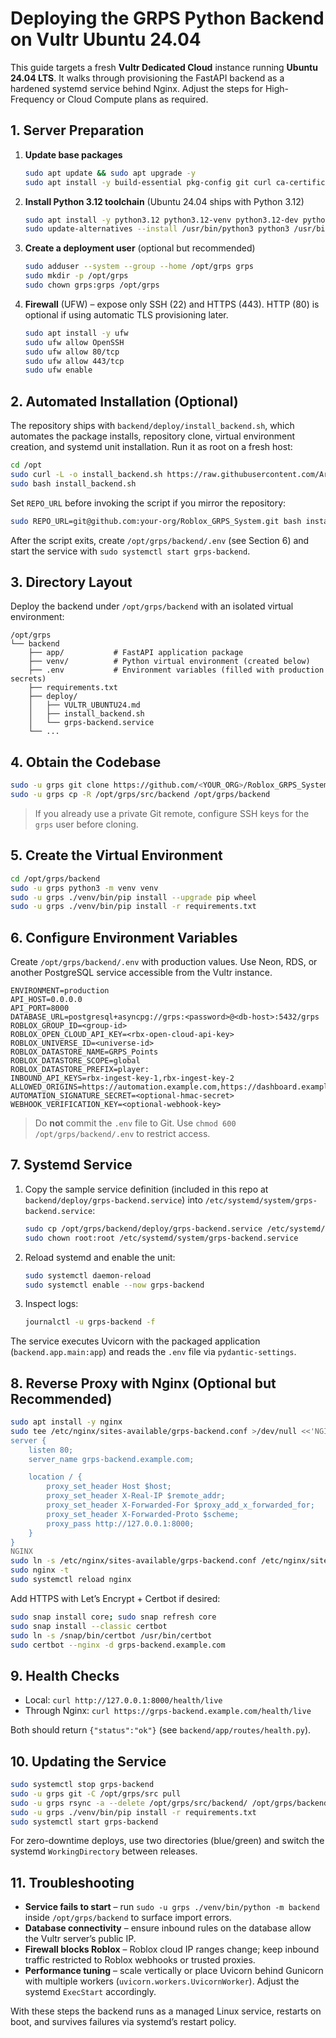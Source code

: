 # Deploying the GRPS Python Backend on Vultr Ubuntu 24.04

This guide targets a fresh **Vultr Dedicated Cloud** instance running **Ubuntu 24.04 LTS**. It walks through provisioning the FastAPI backend as a hardened systemd service behind Nginx. Adjust the steps for High-Frequency or Cloud Compute plans as required.

## 1. Server Preparation

1. **Update base packages**
   ```bash
   sudo apt update && sudo apt upgrade -y
   sudo apt install -y build-essential pkg-config git curl ca-certificates
   ```
2. **Install Python 3.12 toolchain** (Ubuntu 24.04 ships with Python 3.12)
   ```bash
   sudo apt install -y python3.12 python3.12-venv python3.12-dev python3-pip
   sudo update-alternatives --install /usr/bin/python3 python3 /usr/bin/python3.12 1
   ```
3. **Create a deployment user** (optional but recommended)
   ```bash
   sudo adduser --system --group --home /opt/grps grps
   sudo mkdir -p /opt/grps
   sudo chown grps:grps /opt/grps
   ```
4. **Firewall** (UFW) – expose only SSH (22) and HTTPS (443). HTTP (80) is optional if using automatic TLS provisioning later.
   ```bash
   sudo apt install -y ufw
   sudo ufw allow OpenSSH
   sudo ufw allow 80/tcp
   sudo ufw allow 443/tcp
   sudo ufw enable
   ```

## 2. Automated Installation (Optional)

The repository ships with `backend/deploy/install_backend.sh`, which automates the
package installs, repository clone, virtual environment creation, and systemd
unit installation. Run it as root on a fresh host:

```bash
cd /opt
sudo curl -L -o install_backend.sh https://raw.githubusercontent.com/ArcFoundation/Roblox_GRPS_System/main/backend/deploy/install_backend.sh
sudo bash install_backend.sh
```

Set `REPO_URL` before invoking the script if you mirror the repository:

```bash
sudo REPO_URL=git@github.com:your-org/Roblox_GRPS_System.git bash install_backend.sh
```

After the script exits, create `/opt/grps/backend/.env` (see Section 6) and
start the service with `sudo systemctl start grps-backend`.

## 3. Directory Layout

Deploy the backend under `/opt/grps/backend` with an isolated virtual environment:

```
/opt/grps
└── backend
    ├── app/           # FastAPI application package
    ├── venv/          # Python virtual environment (created below)
    ├── .env           # Environment variables (filled with production secrets)
    ├── requirements.txt
    ├── deploy/
    │   ├── VULTR_UBUNTU24.md
    │   ├── install_backend.sh
    │   └── grps-backend.service
    └── ...
```

## 4. Obtain the Codebase

```bash
sudo -u grps git clone https://github.com/<YOUR_ORG>/Roblox_GRPS_System.git /opt/grps/src
sudo -u grps cp -R /opt/grps/src/backend /opt/grps/backend
```

> If you already use a private Git remote, configure SSH keys for the `grps` user before cloning.

## 5. Create the Virtual Environment

```bash
cd /opt/grps/backend
sudo -u grps python3 -m venv venv
sudo -u grps ./venv/bin/pip install --upgrade pip wheel
sudo -u grps ./venv/bin/pip install -r requirements.txt
```

## 6. Configure Environment Variables

Create `/opt/grps/backend/.env` with production values. Use Neon, RDS, or another PostgreSQL service accessible from the Vultr instance.

```env
ENVIRONMENT=production
API_HOST=0.0.0.0
API_PORT=8000
DATABASE_URL=postgresql+asyncpg://grps:<password>@<db-host>:5432/grps
ROBLOX_GROUP_ID=<group-id>
ROBLOX_OPEN_CLOUD_API_KEY=<rbx-open-cloud-api-key>
ROBLOX_UNIVERSE_ID=<universe-id>
ROBLOX_DATASTORE_NAME=GRPS_Points
ROBLOX_DATASTORE_SCOPE=global
ROBLOX_DATASTORE_PREFIX=player:
INBOUND_API_KEYS=rbx-ingest-key-1,rbx-ingest-key-2
ALLOWED_ORIGINS=https://automation.example.com,https://dashboard.example.com
AUTOMATION_SIGNATURE_SECRET=<optional-hmac-secret>
WEBHOOK_VERIFICATION_KEY=<optional-webhook-key>
```

> Do **not** commit the `.env` file to Git. Use `chmod 600 /opt/grps/backend/.env` to restrict access.

## 7. Systemd Service

1. Copy the sample service definition (included in this repo at `backend/deploy/grps-backend.service`) into `/etc/systemd/system/grps-backend.service`:
   ```bash
   sudo cp /opt/grps/backend/deploy/grps-backend.service /etc/systemd/system/
   sudo chown root:root /etc/systemd/system/grps-backend.service
   ```
2. Reload systemd and enable the unit:
   ```bash
   sudo systemctl daemon-reload
   sudo systemctl enable --now grps-backend
   ```
3. Inspect logs:
   ```bash
   journalctl -u grps-backend -f
   ```

The service executes Uvicorn with the packaged application (`backend.app.main:app`) and reads the `.env` file via `pydantic-settings`.

## 8. Reverse Proxy with Nginx (Optional but Recommended)

```bash
sudo apt install -y nginx
sudo tee /etc/nginx/sites-available/grps-backend.conf >/dev/null <<'NGINX'
server {
    listen 80;
    server_name grps-backend.example.com;

    location / {
        proxy_set_header Host $host;
        proxy_set_header X-Real-IP $remote_addr;
        proxy_set_header X-Forwarded-For $proxy_add_x_forwarded_for;
        proxy_set_header X-Forwarded-Proto $scheme;
        proxy_pass http://127.0.0.1:8000;
    }
}
NGINX
sudo ln -s /etc/nginx/sites-available/grps-backend.conf /etc/nginx/sites-enabled/
sudo nginx -t
sudo systemctl reload nginx
```

Add HTTPS with Let’s Encrypt + Certbot if desired:
```bash
sudo snap install core; sudo snap refresh core
sudo snap install --classic certbot
sudo ln -s /snap/bin/certbot /usr/bin/certbot
sudo certbot --nginx -d grps-backend.example.com
```

## 9. Health Checks

- Local: `curl http://127.0.0.1:8000/health/live`
- Through Nginx: `curl https://grps-backend.example.com/health/live`

Both should return `{"status":"ok"}` (see `backend/app/routes/health.py`).

## 10. Updating the Service

```bash
sudo systemctl stop grps-backend
sudo -u grps git -C /opt/grps/src pull
sudo -u grps rsync -a --delete /opt/grps/src/backend/ /opt/grps/backend/
sudo -u grps ./venv/bin/pip install -r requirements.txt
sudo systemctl start grps-backend
```

For zero-downtime deploys, use two directories (blue/green) and switch the systemd `WorkingDirectory` between releases.

## 11. Troubleshooting

- **Service fails to start** – run `sudo -u grps ./venv/bin/python -m backend` inside `/opt/grps/backend` to surface import errors.
- **Database connectivity** – ensure inbound rules on the database allow the Vultr server’s public IP.
- **Firewall blocks Roblox** – Roblox cloud IP ranges change; keep inbound traffic restricted to Roblox webhooks or trusted proxies.
- **Performance tuning** – scale vertically or place Uvicorn behind Gunicorn with multiple workers (`uvicorn.workers.UvicornWorker`). Adjust the systemd `ExecStart` accordingly.

With these steps the backend runs as a managed Linux service, restarts on boot, and survives failures via systemd’s restart policy.
